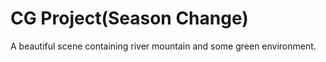 # CG Project(Season Change)
 A beautiful scene containing river mountain and some green environment.
